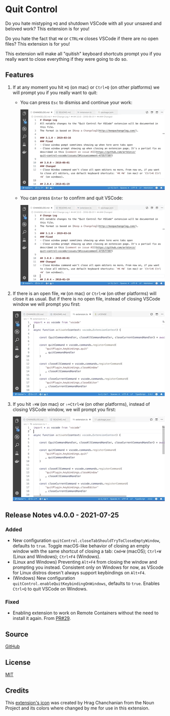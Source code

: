 # Quit Control

Do you hate mistyping `⌘Q` and shutdown VSCode with all your unsaved and beloved work? This extension is for you!

Do you hate the fact that `⌘W` or `CTRL+W` closes VSCode if there are no open files? This extension is for you!

This extension will make all "quitish" keyboard shortcuts prompt you if you really want to close everything if they were going to do so.

## Features

1. If at any moment you hit `⌘Q` (on mac) or `Ctrl+Q` (on other platforms) we will prompt you if you really want to quit:
    
    * You can press `Esc` to dismiss and continue your work:
        
        ![Quit Prevented](images/quitPrevented.gif)

    * You can press `Enter` to confirm and quit VSCode:
        
        ![Quit](images/quit.gif)

2. If there is an open file, `⌘W` (on mac) or `Ctrl+W` (on other platforms) will close it as usual. But if there is no open file, instead of closing VSCode window we will prompt you first:

    ![Close Tab](images/closeTab.gif)

3. If you hit `⇧⌘W` (on mac) or `⇧+Ctrl+W` (on other platforms), instead of closing VSCode window, we will prompt you first:

    ![Close Window](images/closeWindow.gif)

## Release Notes v4.0.0 - 2021-07-25
### Added
- New configuration `quitControl.closeTabShouldTryToCloseEmptyWindow`, defaults to `true`. Toggle macOS-like behavior of closing an empty window with the same shortcut of closing a tab: `Cmd+W` (macOS); `Ctrl+W` (Linux and Windows); `Ctrl+F4` (Windows).
- (Linux and Windows) Preventing `Alt+F4` from closing the window and prompting you instead. Consistent only on Windows for now, as VScode for Linux distros doesn't always support keybindings on `Alt+F4`.
- (Windows) New configuration `quitControl.enableQuitKeybindingOnWindows`, defaults to `true`. Enables `Ctrl+Q` to quit VSCode on Windows.
### Fixed
- Enabling extension to work on Remote Containers without the need to install it again. From [PR#29](https://github.com/artdiniz/quit-control-vscode/pull/29).

## Source

[GitHub](https://github.com/artdiniz/quitControlVSCode)

## License

[MIT](https://raw.githubusercontent.com/artdiniz/quitControlVSCode/master/LICENSE)

## Credits

This [extension's icon](https://github.com/artdiniz/quitControlVSCode/blob/master/images/icon.png) was created by Hrag Chanchanian from the Noun Project and its colors where changed by me for use in this extension.